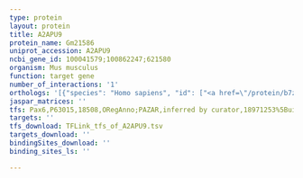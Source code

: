 ```yaml
---
type: protein
layout: protein
title: A2APU9
protein_name: Gm21586
uniprot_accession: A2APU9
ncbi_gene_id: 100041579;100862247;621580
organism: Mus musculus
function: target gene
number_of_interactions: '1'
orthologs: '[{"species": "Homo sapiens", "id": ["<a href=\"/protein/b7z3j9\">B7Z3J9</a>"]}]'
jaspar_matrices: ''
tfs: Pax6,P63015,18508,ORegAnno;PAZAR,inferred by curator,18971253%5Buid%5D+OR+26578589%5Buid%5D,No
targets: ''
tfs_download: TFLink_tfs_of_A2APU9.tsv
targets_download: ''
bindingSites_download: ''
binding_sites_ls: ''

---
```

